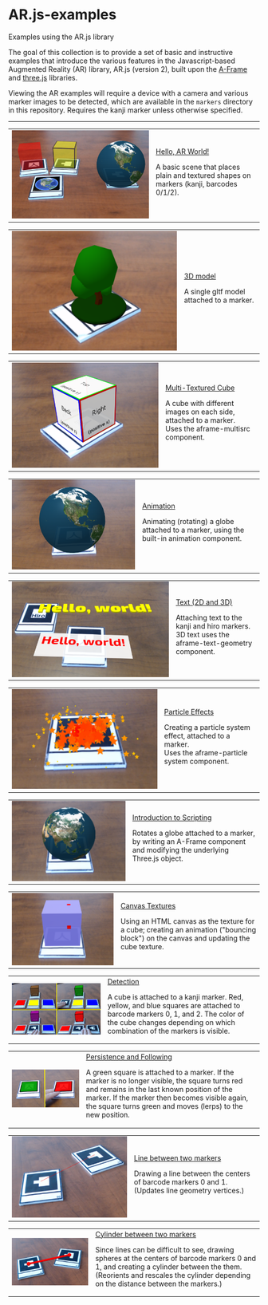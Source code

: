 # AR.js-examples

Examples using the AR.js library

The goal of this collection is to provide a set of basic and instructive examples that introduce the various features in the Javascript-based Augmented Reality (AR) library, AR.js (version 2), built upon the <a href="https://aframe.io/">A-Frame</a> and <a href="https://threejs.org/">three.js</a> libraries.

Viewing the AR examples will require a device with a camera and various marker images to be detected, which are available in the <code>markers</code> directory in this repository. Requires the kanji marker unless otherwise specified.

<hr/>

<table class="item-container"><tr>
	<td><a href="basic.html"><img src="demos/basic.png" class="item-container-image" /></a></td>
	<td class="tableText"><a href="basic.html">Hello, AR World!</a>
	<p>A basic scene that places plain and textured shapes on markers (kanji, barcodes 0/1/2).</p></td>
</tr></table>

<table class="item-container"><tr>
	<td><a href="models.html"><img src="demos/model.png" class="item-container-image" /></a></td>
	<td class="tableText"><a href="models.html">3D model</a>
	<p>A single gltf model attached to a marker.</p></td>
</tr></table>

<table class="item-container"><tr>
	<td><a href="cubemap.html"><img src="demos/cubemap.png" class="item-container-image" /></a></td>
	<td class="tableText"><a href="cubemap.html">Multi-Textured Cube</a>
	<p>A cube with different images on each side, attached to a marker. <br/>Uses the aframe-multisrc component.</p></td>
</tr></table>

<table class="item-container"><tr>
	<td><a href="animation.html"><img src="demos/animation.png" class="item-container-image" /></a></td>
	<td class="tableText"><a href="animation.html">Animation</a>
	<p>Animating (rotating) a globe attached to a marker, using the built-in animation component.</p></td>
</tr></table>

<table class="item-container"><tr>
	<td><a href="text.html"><img src="demos/text.png" class="item-container-image" /></a></td>
	<td class="tableText"><a href="text.html">Text (2D and 3D)</a>
	<p>Attaching text to the kanji and hiro markers.<br/>
	3D text uses the aframe-text-geometry component.</p></td>
</tr></table>

<table class="item-container"><tr>
	<td><a href="particles.html"><img src="demos/particles.png" class="item-container-image" /></a></td>
	<td class="tableText"><a href="particles.html">Particle Effects</a>
	<p>Creating a particle system effect, attached to a marker. 
		<br/>Uses the aframe-particle system component.</p></td>
</tr></table>

<table class="item-container"><tr>
	<td><a href="scripting.html"><img src="demos/scripting.png" class="item-container-image" /></a></td>
	<td class="tableText"><a href="scripting.html">Introduction to Scripting</a>
	<p>Rotates a globe attached to a marker, by writing an A-Frame component and modifying the underlying Three.js object.</p></td>
</tr></table>

<table class="item-container"><tr>
	<td><a href="canvas.html"><img src="demos/canvas.png" class="item-container-image" /></a></td>
	<td class="tableText"><a href="canvas.html">Canvas Textures</a>
	<p>Using an HTML canvas as the texture for a cube; creating an animation ("bouncing block") on the canvas and updating the cube texture. </p></td>
</tr></table>

<table class="item-container"><tr>
	<td><a href="detection.html"><img src="demos/detection.png" class="item-container-image" /></a></td>
	<td class="tableText"><a href="detection.html">Detection</a>
	<p>A cube is attached to a kanji marker. Red, yellow, and blue squares are attached to barcode markers 0, 1, and 2. 
	The color of the cube changes depending on which combination of the markers is visible.</p></td>
</tr></table>

<table class="item-container"><tr>
	<td><a href="follower.html"><img src="demos/follower.png" class="item-container-image" /></a></td>
	<td class="tableText"><a href="follower.html">Persistence and Following </a>
	<p>A green square is attached to a marker. If the marker is no longer visible, the square turns red and remains in the last known
	position of the marker. If the marker then becomes visible again, the square turns green and moves (lerps) to the new position.</p></td>
</tr></table>

<table class="item-container"><tr>
	<td><a href="line.html"><img src="demos/line.png" class="item-container-image" /></a></td>
	<td class="tableText"><a href="line.html">Line between two markers</a>
	<p>Drawing a line between the centers of barcode markers 0 and 1. (Updates line geometry vertices.)</p></td>
</tr></table>

<table class="item-container"><tr>
	<td><a href="line2.html"><img src="demos/cylinder.png" class="item-container-image" /></a></td>
	<td class="tableText"><a href="line2.html">Cylinder between two markers</a>
	<p>Since lines can be difficult to see, drawing spheres at the centers of barcode markers 0 and 1, and creating a cylinder between the them. (Reorients and rescales the cylinder depending on the distance between the markers.)</p></td>
</tr></table>

<!-- ### Demos

#### Hello, AR World! 
![demo](demos/basic.png)
#### 3D model 
![demo](demos/model.png)
#### Multi-Textured Cube 
![demo](demos/cubemap.png)
#### Animation 
![demo](demos/animation.png)
#### Text (2D and 3D)
![demo](demos/text.png)
#### Particle Effects 
![demo](demos/particles.png)
#### Introduction to Scripting 
![demo](demos/scripting.png)
#### Canvas Textures 
![demo](demos/canvas.png)
#### Detection
![demo](demos/detection.png)
#### Persistence and Following
![demo](demos/follower.png)
#### Line between two markers 
![demo](demos/line.png)
#### Cylinder between two markers
![demo](demos/cylinder.png)

 -->
